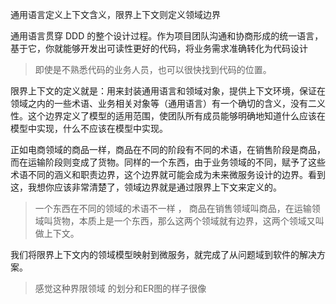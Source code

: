 
通用语言定义上下文含义，限界上下文则定义领域边界

通用语言贯穿 DDD 的整个设计过程。作为项目团队沟通和协商形成的统一语言，基于它，你就能够开发出可读性更好的代码，将业务需求准确转化为代码设计


> 即使是不熟悉代码的业务人员，也可以很快找到代码的位置。

限界上下文的定义就是：用来封装通用语言和领域对象，提供上下文环境，保证在领域之内的一些术语、业务相关对象等（通用语言）有一个确切的含义，没有二义性。这个边界定义了模型的适用范围，使团队所有成员能够明确地知道什么应该在模型中实现，什么不应该在模型中实现。

正如电商领域的商品一样，商品在不同的阶段有不同的术语，在销售阶段是商品，而在运输阶段则变成了货物。同样的一个东西，由于业务领域的不同，赋予了这些术语不同的涵义和职责边界，这个边界就可能会成为未来微服务设计的边界。看到这，我想你应该非常清楚了，领域边界就是通过限界上下文来定义的。

> 一个东西在不同的领域的术语不一样  ， 商品在销售领域叫商品，在运输领域叫货物，本质上是一个东西，那么这两个领域就有边界，这两个领域又叫做上下文。



我们将限界上下文内的领域模型映射到微服务，就完成了从问题域到软件的解决方案。
> 感觉这种界限领域 的划分和ER图的样子很像